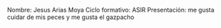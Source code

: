 Nombre: Jesus Arias Moya
Ciclo formativo: ASIR 
Presentación: me gusta cuidar de mis peces y me gusta el gazpacho
